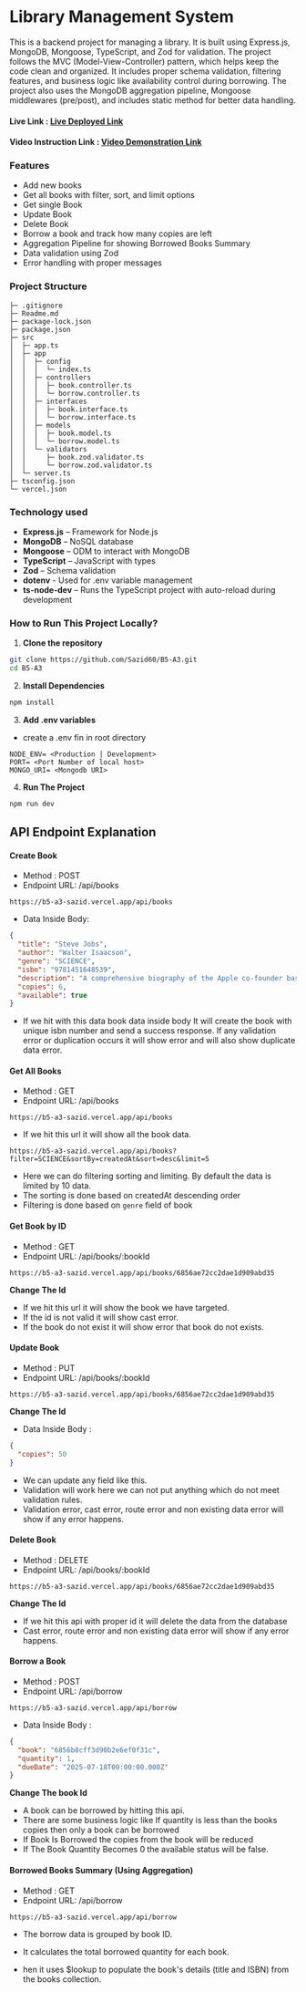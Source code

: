 # Library Management System

This is a backend project for managing a library. It is built using Express.js, MongoDB, Mongoose, TypeScript, and Zod for validation. The project follows the MVC (Model-View-Controller) pattern, which helps keep the code clean and organized. It includes proper schema validation, filtering features, and business logic like availability control during borrowing. The project also uses the MongoDB aggregation pipeline, Mongoose middlewares (pre/post), and includes static method for better data handling.

#### Live Link :  [Live Deployed Link](https://b5-a3-sazid.vercel.app)

#### Video Instruction Link : [Video Demonstration Link](https://drive.google.com/file/d/1J5rmgRGf2bUyT2jl_aQc6DWRukojG_95/view?usp=sharing)


### Features

- Add new books
- Get all books with filter, sort, and limit options
- Get single Book
- Update Book
- Delete Book
- Borrow a book and track how many copies are left
- Aggregation Pipeline for showing Borrowed Books Summary
- Data validation using Zod
- Error handling with proper messages

### Project Structure

```
├─ .gitignore
├─ Readme.md
├─ package-lock.json
├─ package.json
├─ src
│  ├─ app.ts
│  ├─ app
│  │  ├─ config
│  │  │  └─ index.ts
│  │  ├─ controllers
│  │  │  ├─ book.controller.ts
│  │  │  └─ borrow.controller.ts
│  │  ├─ interfaces
│  │  │  ├─ book.interface.ts
│  │  │  └─ borrow.interface.ts
│  │  ├─ models
│  │  │  ├─ book.model.ts
│  │  │  └─ borrow.model.ts
│  │  └─ validators
│  │     ├─ book.zod.validator.ts
│  │     └─ borrow.zod.validator.ts
│  └─ server.ts
├─ tsconfig.json
└─ vercel.json
```

### Technology used

- **Express.js** – Framework for Node.js
- **MongoDB** – NoSQL database
- **Mongoose** – ODM to interact with MongoDB
- **TypeScript** – JavaScript with types
- **Zod** – Schema validation
- **dotenv** - Used for .env variable management
- **ts-node-dev** – Runs the TypeScript project with auto-reload during development


### How to Run This Project Locally?

1. **Clone the repository**

```bash
git clone https://github.com/Sazid60/B5-A3.git
cd B5-A3
 ```
2. **Install Dependencies**

```bash
npm install
```

3. **Add .env variables**
- create a .env fin in root directory

```
NODE_ENV= <Production | Development>
PORT= <Port Number of local host>
MONGO_URI= <Mongodb URI>

```

4. **Run The Project**

```bash
npm run dev
```
## API Endpoint Explanation

#### Create Book

- Method : POST
- Endpoint URL: /api/books

```
https://b5-a3-sazid.vercel.app/api/books
```

- Data Inside Body:

```json
{
  "title": "Steve Jobs",
  "author": "Walter Isaacson",
  "genre": "SCIENCE",
  "isbn": "9781451648539",
  "description": "A comprehensive biography of the Apple co-founder based on interviews and insider accounts.",
  "copies": 6,
  "available": true
}

```

- If we hit with this data book data inside body It will create the book with unique isbn number and send a success response. If any validation error or duplication occurs it will show error and will also show duplicate data error.

#### Get All Books

- Method : GET 
- Endpoint URL: /api/books

```
https://b5-a3-sazid.vercel.app/api/books
```

- If we hit this url it will show all the book data. 

```
https://b5-a3-sazid.vercel.app/api/books?filter=SCIENCE&sortBy=createdAt&sort=desc&limit=5
```

- Here we can do filtering sorting and limiting. By default the data is limited by 10 data.
- The sorting is done based on createdAt descending order
- Filtering is done based on `genre` field of book



#### Get Book by ID

- Method : GET 
- Endpoint URL: /api/books/:bookId

```
https://b5-a3-sazid.vercel.app/api/books/6856ae72cc2dae1d909abd35
```
**Change The Id**

- If we hit this url it will show the book we have targeted. 
- If the id is not valid it will show cast error.
- If the book do not exist it will show error that book do not exists. 


#### Update Book

- Method : PUT
- Endpoint URL: /api/books/:bookId

```
https://b5-a3-sazid.vercel.app/api/books/6856ae72cc2dae1d909abd35
```
**Change The Id**

- Data Inside Body  : 

```json
{
  "copies": 50
}
```
- We can update any field like this.
- Validation will work here we can not put anything which do not meet validation rules.
- Validation error, cast error, route error and non existing data error will  show if any error happens. 


#### Delete Book

- Method : DELETE 
- Endpoint URL: /api/books/:bookId 

```
https://b5-a3-sazid.vercel.app/api/books/6856ae72cc2dae1d909abd35
```
**Change The Id**

- If we hit this api with proper id it will delete the data from the database
- Cast error, route error and non existing data error will  show if any error happens. 


#### Borrow a Book

- Method : POST 
- Endpoint URL: /api/borrow

```
https://b5-a3-sazid.vercel.app/api/borrow
```
- Data Inside Body  : 

```json
{
  "book": "6856b8cff3d90b2e6ef0f31c",
  "quantity": 1,
  "dueDate": "2025-07-18T00:00:00.000Z"
}
```
**Change The book Id**

- A book can be borrowed by hitting this api. 
- There are some business logic like If quantity is less than the books copies then only a book can be borrowed
- If Book Is Borrowed the copies from the book will be reduced
- If The Book Quantity Becomes 0 the available status will be false. 



#### Borrowed Books Summary (Using Aggregation)

- Method : GET 
- Endpoint URL: /api/borrow

```
https://b5-a3-sazid.vercel.app/api/borrow
```

- The borrow data is grouped by book ID.

- It calculates the total borrowed quantity for each book.

- hen it uses $lookup to populate the book's details (title and ISBN) from the books collection.

